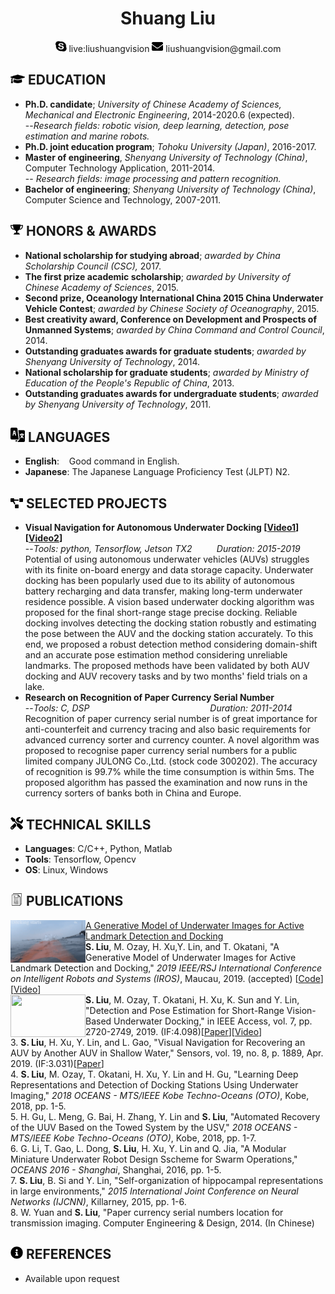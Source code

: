  <center>
     <h1>Shuang Liu</h1>
     <div>
         <span>
             <img src="assets/skype.svg" width="18px">
             live:liushuangvision
         </span>
         <span>
             <img src="assets/envelope-solid.svg" width="18px">
             liushuangvision@gmail.com
         </span>
     </div>
 </center>

 ## <img src="assets/graduation-cap-solid.svg" width="23px"> EDUCATION

- **Ph.D. candidate**; *University of Chinese Academy of Sciences, Mechanical and Electronic Engineering*, 2014-2020.6 (expected).
<br>--*Research fields: robotic vision, deep learning, detection, pose estimation and marine robots.*
- **Ph.D. joint education program**; *Tohoku University (Japan)*, 2016-2017.
- **Master of engineering**, *Shenyang University of Technology (China)*, Computer Technology Application, 2011-2014.
<br>-- *Research fields: image processing and pattern recognition.*
- **Bachelor of engineering**; *Shenyang University of Technology (China)*, Computer Science and Technology, 2007-2011.

## <img src="assets/award1.svg" width="20px"> HONORS \& AWARDS

- **National scholarship for studying abroad**; *awarded by China Scholarship Council (CSC),* 2017.
- **The first prize academic scholarship**; *awarded by University of Chinese Academy of Sciences*, 2015.
- **Second prize, Oceanology International China 2015 China Underwater Vehicle Contest**; *awarded by Chinese Society of Oceanography*, 2015.
- **Best creativity award, Conference on Development and Prospects of  Unmanned Systems**; *awarded by China Command and Control Council*, 2014.
- **Outstanding graduates awards for graduate students**; *awarded by Shenyang University of Technology*, 2014.
- **National scholarship for graduate students**; *awarded by Ministry of Education of the People's Republic of China*, 2013.
- **Outstanding graduates awards for undergraduate students**; *awarded by Shenyang University of Technology*, 2011.

## <img src="assets/language.svg" width="23px"> LANGUAGES
- **English**: &nbsp;&nbsp; Good command in English.
- **Japanese**: The Japanese Language Proficiency Test (JLPT)  N2.
## <img src="assets/project-diagram-solid.svg" width="20px"> SELECTED PROJECTS

- **Visual Navigation for Autonomous Underwater Docking [[Video1](https://drive.google.com/file/d/1SiVgtwZ7g7BMi8i4mPz5fptAqTC-GnBC/view?usp=sharing)] [[Video2](https://drive.google.com/open?id=150qfsnMjmWUnWlwzXiC6R-kSfGU34R37)]**
<br>--*Tools: python, Tensorflow, Jetson TX2 &nbsp;&nbsp;&nbsp;&nbsp;&nbsp;&nbsp;&nbsp;&nbsp; Duration: 2015-2019*
<br>Potential of using autonomous underwater vehicles (AUVs) struggles with its finite on-board energy and data storage capacity. Underwater docking has been popularly used due to its ability of autonomous battery recharging and data transfer, making long-term underwater residence possible. A vision based underwater docking algorithm was proposed for the final short-range stage precise docking. Reliable docking involves detecting the docking station robustly and estimating the pose between the AUV and the docking station accurately. To this end, we proposed a robust detection method considering domain-shift and an accurate pose estimation method considering unreliable landmarks. The proposed methods have been validated by both AUV docking and AUV recovery tasks and by two months' field trials on a lake.
- **Research on Recognition of Paper Currency Serial Number**
<br>--*Tools: C, DSP &nbsp;&nbsp;&nbsp;&nbsp;&nbsp;&nbsp;&nbsp;&nbsp;&nbsp;&nbsp;&nbsp;&nbsp;&nbsp;&nbsp;&nbsp;&nbsp;&nbsp;&nbsp;&nbsp;&nbsp;&nbsp;&nbsp;&nbsp;&nbsp;&nbsp;&nbsp;&nbsp;&nbsp;&nbsp;&nbsp;&nbsp;&nbsp;&nbsp;&nbsp;&nbsp;&nbsp;&nbsp;&nbsp;&nbsp;&nbsp;&nbsp;&nbsp;&nbsp;&nbsp;&nbsp;&nbsp;&nbsp; Duration: 2011-2014*
<br>Recognition of paper currency serial number is of great importance for anti-counterfeit and currency tracing and also basic requirements for advanced currency sorter and currency counter. A novel algorithm was proposed to recognise paper currency serial numbers for a public limited company JULONG Co.,Ltd. (stock code 300202). The accuracy of recognition is 99.7\% while the time consumption is within 5ms. The proposed algorithm has passed the examination and now runs in the currency sorters of banks both in China and Europe.


## <img src="assets/tools-solid.svg" width="20px"> TECHNICAL SKILLS

- **Languages**: C/C++, Python, Matlab
- **Tools**: Tensorflow, Opencv
- **OS**: Linux, Windows
## <img src="assets/document.svg" width="20px"> PUBLICATIONS
<img align="left" width="120" height="68" src="assets/t2f.gif">[A Generative Model of Underwater Images for Active Landmark Detection and Docking](https://github.com/vincent341/T2FGAN)
<br>**S. Liu**, M. Ozay, H. Xu,Y. Lin, and  T. Okatani, "A Generative Model of Underwater Images for Active Landmark Detection and Docking," *2019 IEEE/RSJ International Conference on Intelligent Robots and Systems (IROS)*, Maucau, 2019. (accepted) [[Code](https://github.com/vincent341/T2FGAN)][[Video](https://drive.google.com/file/d/1SiVgtwZ7g7BMi8i4mPz5fptAqTC-GnBC/view?usp=sharing)]
<br>
<img align="left" width="120" height="68" src="assets/access2.gif">**S. Liu**, M. Ozay, T. Okatani, H. Xu, K. Sun and Y. Lin, "Detection and Pose Estimation for Short-Range Vision-Based Underwater Docking," in IEEE Access, vol. 7, pp. 2720-2749, 2019. (IF:4.098)[[Paper](https://ieeexplore.ieee.org/stamp/stamp.jsp?tp=&arnumber=8567906)][[Video](https://drive.google.com/open?id=150qfsnMjmWUnWlwzXiC6R-kSfGU34R37)]
<br>3. **S. Liu**, H. Xu, Y. Lin, and L. Gao, "Visual Navigation for Recovering an AUV by Another AUV in Shallow Water," Sensors, vol. 19, no. 8, p. 1889, Apr. 2019. (IF:3.031)[[Paper](https://www.mdpi.com/1424-8220/19/8/1889/pdf)]
<br>4. **S. Liu**, M. Ozay, T. Okatani, H. Xu, Y. Lin and H. Gu, "Learning Deep Representations and Detection of Docking Stations Using Underwater Imaging," *2018 OCEANS - MTS/IEEE Kobe Techno-Oceans (OTO)*, Kobe, 2018, pp. 1-5.
<br>5. H. Gu, L. Meng, G. Bai, H. Zhang, Y. Lin and **S. Liu**, "Automated Recovery of the UUV Based on the Towed System by the USV,"  *2018 OCEANS - MTS/IEEE Kobe Techno-Oceans (OTO)*, Kobe, 2018, pp. 1-7.
<br>6. G. Li, T. Gao, L. Dong, **S. Liu**, H. Xu, Y. Lin and Q. Jia, "A Modular Miniature Underwater Robot Design Sscheme for Swarm Operations,"  *OCEANS 2016 - Shanghai*, Shanghai, 2016, pp. 1-5.
<br>7. **S. Liu**, B. Si and Y. Lin, "Self-organization of hippocampal representations in large environments," *2015 International Joint Conference on Neural Networks (IJCNN)*, Killarney, 2015, pp. 1-6.
<br>8. W. Yuan and **S. Liu**, "Paper currency serial numbers location for transmission imaging. Computer Engineering \& Design, 2014. (In Chinese)

## <img src="assets/info-circle-solid.svg" width="20px"> REFERENCES
- Available upon request

